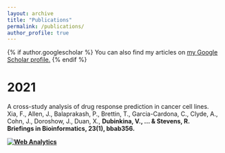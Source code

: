```yaml
---
layout: archive
title: "Publications"
permalink: /publications/
author_profile: true
---
```


{% if author.googlescholar %}
  You can also find my articles on <u><a href="{{[author.googlescholar](https://scholar.google.com/citations?user=Td1pQmIAAAAJ&hl=en)}}">my Google Scholar profile</a>.</u>
{% endif %}


2021
======
A cross-study analysis of drug response prediction in cancer cell lines. <br>
Xia, F., Allen, J., Balaprakash, P., Brettin, T., Garcia-Cardona, C., Clyde, A., Cohn, J., Doroshow, J., Duan, X., <strong>Dubinkina, V.,<strong> ... & Stevens, R. <br>
Briefings in Bioinformatics, 23(1), bbab356.

  
  <!-- Default Statcounter code for Publications
https://veronika-dubinkina.github.io//publications/ -->
<script type="text/javascript">
var sc_project=12455480; 
var sc_invisible=1; 
var sc_security="8ce1a982"; 
</script>
<script type="text/javascript"
src="https://www.statcounter.com/counter/counter.js"
async></script>
<noscript><div class="statcounter"><a title="Web Analytics"
href="https://statcounter.com/" target="_blank"><img
class="statcounter"
src="https://c.statcounter.com/12455480/0/8ce1a982/1/"
alt="Web Analytics"></a></div></noscript>
<!-- End of Statcounter Code -->
